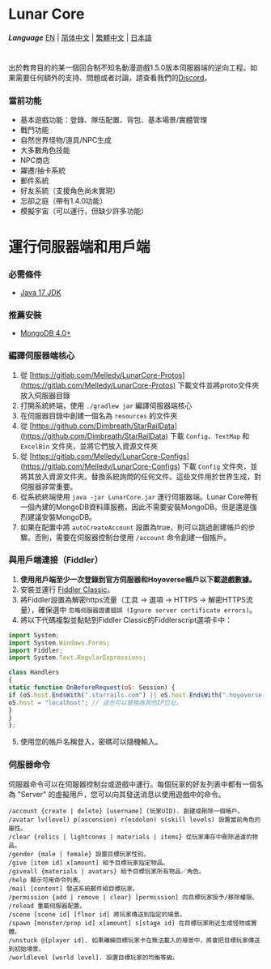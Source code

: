 # Lunar Core

**_Language_**
[EN](README.md) | [简体中文](README_zh-CN.md) | [繁體中文](README_zh-TW.md) | [日本語](README_ja-JP.md)

#
出於教育目的的某一個回合制不知名動漫遊戲1.5.0版本伺服器端的逆向工程。如果需要任何額外的支持、問題或者討論，請查看我們的[Discord](https://discord.gg/cfPKJ6N5hw)。

### 當前功能
- 基本遊戲功能：登錄、隊伍配置、背包、基本場景/實體管理
- 戰鬥功能
- 自然世界怪物/道具/NPC生成
- 大多數角色技能
- NPC商店
- 躍遷/抽卡系統
- 郵件系統
- 好友系統（支援角色尚未實現）
- 忘卻之庭（帶有1.4.0功能）
- 模擬宇宙（可以運行，但缺少許多功能）

# 運行伺服器端和用戶端

### 必需條件
* [Java 17 JDK](https://www.oracle.com/java/technologies/javase/jdk17-archive-downloads.html)

### 推薦安裝
* [MongoDB 4.0+](https://www.mongodb.com/try/download/community)

### 編譯伺服器端核心
1. 從 [https://gitlab.com/Melledy/LunarCore-Protos](https://gitlab.com/Melledy/LunarCore-Protos) 下載文件並將proto文件夾放入伺服器目錄
2. 打開系統終端，使用 `./gradlew jar` 編譯伺服器端核心
3. 在伺服器目錄中創建一個名為 `resources` 的文件夾
4. 從 [https://github.com/Dimbreath/StarRailData](https://github.com/Dimbreath/StarRailData) 下載 `Config`、`TextMap` 和 `ExcelBin` 文件夾，並將它們放入資源文件夾
5. 從 [https://gitlab.com/Melledy/LunarCore-Configs](https://gitlab.com/Melledy/LunarCore-Configs) 下載 `Config` 文件夾，並將其放入資源文件夾。替換系統詢問的任何文件。這些文件用於世界生成，對伺服器非常重要。
6. 從系統終端使用 `java -jar LunarCore.jar` 運行伺服器端。Lunar Core帶有一個內建的MongoDB資料庫服務，因此不需要安裝MongoDB。但是還是強烈建議安裝MongoDB。
7. 如果在配置中將 `autoCreateAccount` 設置為true，則可以跳過創建帳戶的步驟。否則，需要在伺服器控制台使用 `/account` 命令創建一個帳戶。

### 與用戶端連接（Fiddler）
1. **使用用戶端至少一次登錄到官方伺服器和Hoyoverse帳戶以下載遊戲數據。**
2. 安裝並運行 [Fiddler Classic](https://www.telerik.com/fiddler)。
3. 將Fiddler設置為解密https流量（工具 -> 選項 -> HTTPS -> 解密HTTPS流量），確保選中 `忽略伺服器證書錯誤 (Ignore server certificate errors)`。
4. 將以下代碼複製並黏貼到Fiddler Classic的Fiddlerscript選項卡中：

```javascript
import System;
import System.Windows.Forms;
import Fiddler;
import System.Text.RegularExpressions;

class Handlers
{
static function OnBeforeRequest(oS: Session) {
if (oS.host.EndsWith(".starrails.com") || oS.host.EndsWith(".hoyoverse.com") || oS.host.EndsWith(".mihoyo.com") || oS.host.EndsWith(".bhsr.com")) {
oS.host = "localhost"; // 這也可以替換為其他IP位址。
}
}
};
```

5. 使用您的帳戶名稱登入，密碼可以隨機輸入。

### 伺服器命令
伺服器命令可以在伺服器控制台或遊戲中運行。每個玩家的好友列表中都有一個名為 "Server" 的虛擬用戶，您可以向其發送消息以使用遊戲中的命令。

```
/account {create | delete} [username] (玩家UID). 創建或刪除一個帳戶。
/avatar lv(level) p(ascension) r(eidolon) s(skill levels) 設置當前角色的屬性。
/clear {relics | lightcones | materials | items} 從玩家庫存中刪除過濾的物品。
/gender {male | female} 設置目標玩家性別。
/give [item id] x[amount] 給予目標玩家指定物品。
/giveall {materials | avatars} 給予目標玩家所有物品／角色。
/help 顯示可用命令列表。
/mail [content] 發送系統郵件給目標玩家。
/permission {add | remove | clear} [permission] 向目標玩家授予/移除權限。
/reload 重載伺服器配置。
/scene [scene id] [floor id] 將玩家傳送到指定的場景。
/spawn [monster/prop id] x[amount] s[stage id] 在目標玩家附近生成怪物或實體。
/unstuck @[player id]. 如果離線目標玩家卡在無法載入的場景中，將會把目標玩家傳送到初始場景。
/worldlevel [world level]. 設置目標玩家的均衡等級。
``` 
